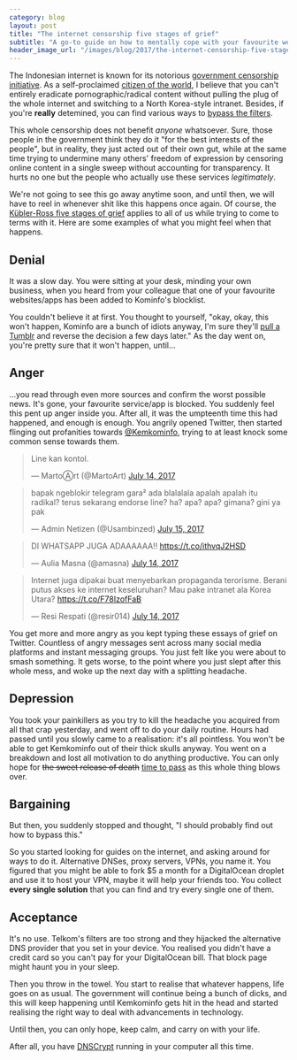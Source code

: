 ```yaml
---
category: blog
layout: post
title: "The internet censorship five stages of grief"
subtitle: "A go-to guide on how to mentally cope with your favourite website/app being blocked/censored by your country's government."
header_image_url: "/images/blog/2017/the-internet-censorship-five-stages-of-grief/2017-07-16_18-52-03.png"
---
```


The Indonesian internet is known for its notorious [government censorship initiative](https://resir014.xyz/blog/2016/02/17/tumblr-and-the-internet-positif-hammer/). As a self-proclaimed [citizen of the world](https://www.youtube.com/watch?v=WSRt5zW1kOg), I believe that you can't entirely eradicate pornographic/radical content without pulling the plug of the whole internet and switching to a North Korea-style intranet. Besides, if you're **really** detemined, you can find various ways to [bypass the filters](https://www.youtube.com/watch?v=CcZdwX4noCE).

This whole censorship does not benefit *anyone* whatsoever. Sure, those people in the government think they do it "for the best interests of the people", but in reality, they just acted out of their own gut, while at the same time trying to undermine many others' freedom of expression by censoring online content in a single sweep without accounting for transparency. It hurts no one but the people who actually use these services *legitimately*.

We're not going to see this go away anytime soon, and until then, we will have to reel in whenever shit like this happens once again. Of course, the [Kübler-Ross five stages of grief](https://en.wikipedia.org/wiki/K%C3%BCbler-Ross_model) applies to all of us while trying to come to terms with it. Here are some examples of what you might feel when that happens.

## Denial

It was a slow day. You were sitting at your desk, minding your own business, when you heard from your colleague that one of your favourite websites/apps has been added to Kominfo's blocklist.

You couldn't believe it at first. You thought to yourself, "okay, okay, this won't happen, Kominfo are a bunch of idiots anyway, I'm sure they'll [pull a Tumblr](http://inet.detik.com/read/2016/02/17/225337/3144858/399/horee-tumblr-batal-diblokir-kominfo) and reverse the decision a few days later." As the day went on, you're pretty sure that it won't happen, until...

## Anger

...you read through even more sources and confirm the worst possible news. It's gone, your favourite service/app is blocked. You suddenly feel this pent up anger inside you. After all, it was the umpteenth time this had happened, and enough is enough. You angrily opened Twitter, then started flinging out profanities towards [@Kemkominfo](https://twitter.com/Kemkominfo), trying to at least knock some common sense towards them.

<blockquote class="twitter-tweet" data-lang="en"><p lang="in" dir="ltr">Line kan kontol.</p>&mdash; MartoⒶrt (@MartoArt) <a href="https://twitter.com/MartoArt/status/885835624690794496">July 14, 2017</a></blockquote>

<blockquote class="twitter-tweet" data-lang="en"><p lang="in" dir="ltr">bapak ngeblokir telegram gara² ada blalalala apalah apalah itu radikal? terus sekarang endorse line? ha? apa? apa? gimana? gini ya pak</p>&mdash; Admin Netizen (@Usambinzed) <a href="https://twitter.com/Usambinzed/status/886156379374837760">July 15, 2017</a></blockquote>

<blockquote class="twitter-tweet" data-lang="en"><p lang="in" dir="ltr">DI WHATSAPP JUGA ADAAAAAA!! <a href="https://t.co/ithvqJ2HSD">https://t.co/ithvqJ2HSD</a></p>&mdash; Aulia Masna (@amasna) <a href="https://twitter.com/amasna/status/885862609215299589">July 14, 2017</a></blockquote>

<blockquote class="twitter-tweet" data-lang="en"><p lang="in" dir="ltr">Internet juga dipakai buat menyebarkan propaganda terorisme. Berani putus akses ke internet keseluruhan? Mau pake intranet ala Korea Utara? <a href="https://t.co/F78IzofFaB">https://t.co/F78IzofFaB</a></p>&mdash; Resi Respati (@resir014) <a href="https://twitter.com/resir014/status/885863375950856192">July 14, 2017</a></blockquote>

You get more and more angry as you kept typing these essays of grief on Twitter. Countless of angry messages sent across many social media platforms and instant messaging groups. You just felt like you were about to smash something. It gets worse, to the point where you just slept after this whole mess, and woke up the next day with a splitting headache.

## Depression

You took your painkillers as you try to kill the headache you acquired from all that crap yesterday, and went off to do your daily routine. Hours had passed until you slowly came to a realisation: it's all pointless. You won't be able to get Kemkominfo out of their thick skulls anyway. You went on a breakdown and lost all motivation to do anything productive. You can only hope for <del>the sweet release of death</del> <ins>time to pass</ins> as this whole thing blows over.

## Bargaining

But then, you suddenly stopped and thought, "I should probably find out how to bypass this."

So you started looking for guides on the internet, and asking around for ways to do it. Alternative DNSes, proxy servers, VPNs, you name it. You figured that you might be able to fork $5 a month for a DigitalOcean droplet and use it to host your VPN, maybe it will help your friends too. You collect **every single solution** that you can find and try every single one of them.

## Acceptance

It's no use. Telkom's filters are too strong and they hijacked the alternative DNS provider that you set in your device. You realised you didn't have a credit card so you can't pay for your DigitalOcean bill. That block page might haunt you in your sleep.

Then you throw in the towel. You start to realise that whatever happens, life goes on as usual. The government will continue being a bunch of dicks, and this will keep happening until Kemkominfo gets hit in the head and started realising the right way to deal with advancements in technology.

Until then, you can only hope, keep calm, and carry on with your life.

After all, you have [DNSCrypt](https://dnscrypt.org) running in your computer all this time.
